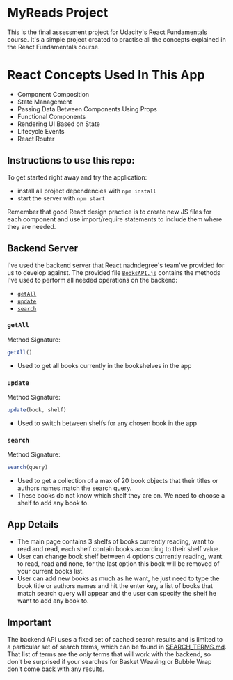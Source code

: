 # MyReads Project

This is the final assessment project for Udacity's React Fundamentals course. 
It's a simple project created to practise all the concepts explained in the React Fundamentals course.


# React Concepts Used In This App

* Component Composition
* State Management
* Passing Data Between Components Using Props
* Functional Components
* Rendering UI Based on State
* Lifecycle Events
* React Router


## Instructions to use this repo:

To get started right away and try the application:

* install all project dependencies with `npm install`
* start the server with `npm start`


Remember that good React design practice is to create new JS files for each component and use import/require statements to include them where they are needed.

## Backend Server

I've used the backend server that React nadndegree's team've provided for us to develop against. The provided file [`BooksAPI.js`](src/BooksAPI.js) contains the methods I've used to perform all needed operations on the backend:

* [`getAll`](#getall)
* [`update`](#update)
* [`search`](#search)

### `getAll`

Method Signature:

```js
getAll()
```
* Used to get all books currently in the bookshelves in the app

### `update`

Method Signature:

```js
update(book, shelf)
```

* Used to switch between shelfs for any chosen book in the app

### `search`

Method Signature:

```js
search(query)
```
* Used to get a collection of a max of 20 book objects that their titles or authors names match the search query.
* These books do not know which shelf they are on. We need to choose a shelf to add any book to.

## App Details

* The main page contains 3 shelfs of books currently reading, want to read and read, 
    each shelf contain books according to their shelf value.
* User can change book shelf between 4 options currently reading, want to read, read and none, 
    for the last option this book will be removed of your current books list.
* User can add new books as much as he want, he just need to type the book title or authors names and hit the enter key, 
    a list of books that match search query will appear and the user can specify the shelf he want to add any book to.


## Important
The backend API uses a fixed set of cached search results and is limited to a particular set of search terms, which can be found in [SEARCH_TERMS.md](SEARCH_TERMS.md). That list of terms are the _only_ terms that will work with the backend, so don't be surprised if your searches for Basket Weaving or Bubble Wrap don't come back with any results.

